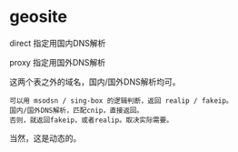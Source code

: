 # geosite

direct 指定用国内DNS解析

proxy 指定用国外DNS解析

这两个表之外的域名，国内/国外DNS解析均可。

    可以用 msodsn / sing-box 的逻辑判断，返回 realip / fakeip。  
    国内/国外DNS解析，匹配cnip，直接返回。  
    否则，就返回fakeip，或者realip。取决实际需要。
  
当然，这是动态的。
